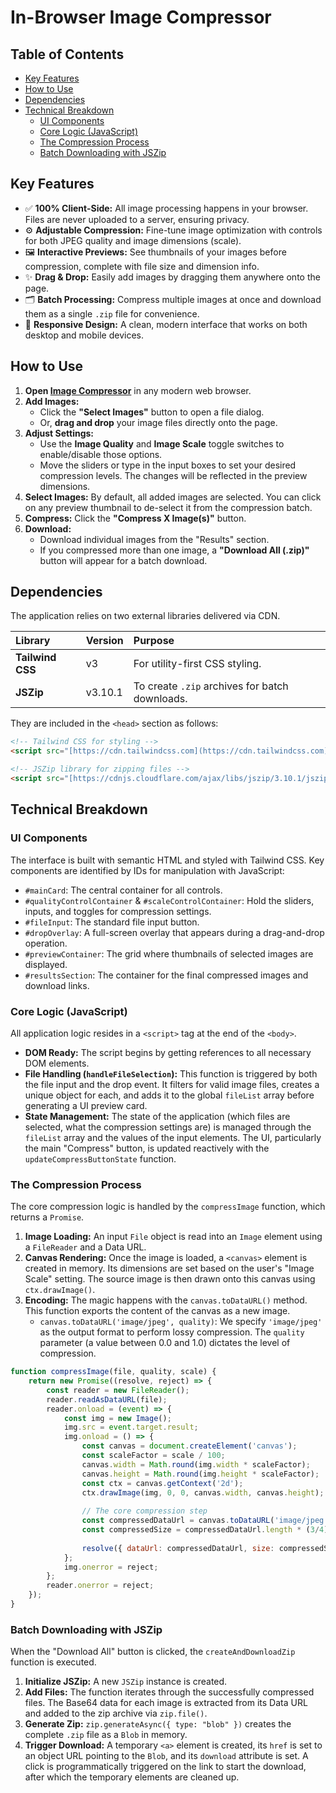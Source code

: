 # In-Browser Image Compressor

## Table of Contents

- [Key Features](#key-features)
- [How to Use](#how-to-use)
- [Dependencies](#dependencies)
- [Technical Breakdown](#technical-breakdown)
  - [UI Components](#ui-components)
  - [Core Logic (JavaScript)](#core-logic-javascript)
  - [The Compression Process](#the-compression-process)
  - [Batch Downloading with JSZip](#batch-downloading-with-jszip)

## Key Features

- ✅ **100% Client-Side:** All image processing happens in your browser. Files are never uploaded to a server, ensuring privacy.
- ⚙️ **Adjustable Compression:** Fine-tune image optimization with controls for both JPEG quality and image dimensions (scale).
- 🖼️ **Interactive Previews:** See thumbnails of your images before compression, complete with file size and dimension info.
- ✨ **Drag & Drop:** Easily add images by dragging them anywhere onto the page.
- 🗂️ **Batch Processing:** Compress multiple images at once and download them as a single `.zip` file for convenience.
- 📱 **Responsive Design:** A clean, modern interface that works on both desktop and mobile devices.

## How to Use

1.  **Open [Image Compressor](https://keanoski.github.io/img-compression-and-scaling-webapp/)** in any modern web browser.
2.  **Add Images:**
    -   Click the **"Select Images"** button to open a file dialog.
    -   Or, **drag and drop** your image files directly onto the page.
3.  **Adjust Settings:**
    -   Use the **Image Quality** and **Image Scale** toggle switches to enable/disable those options.
    -   Move the sliders or type in the input boxes to set your desired compression levels. The changes will be reflected in the preview dimensions.
4.  **Select Images:** By default, all added images are selected. You can click on any preview thumbnail to de-select it from the compression batch.
5.  **Compress:** Click the **"Compress X Image(s)"** button.
6.  **Download:**
    -   Download individual images from the "Results" section.
    -   If you compressed more than one image, a **"Download All (.zip)"** button will appear for a batch download.

## Dependencies

The application relies on two external libraries delivered via CDN.

| Library        | Version | Purpose                                        |
| :------------- | :------ | :--------------------------------------------- |
| **Tailwind CSS** | v3      | For utility-first CSS styling.                 |
| **JSZip** | v3.10.1 | To create `.zip` archives for batch downloads. |

They are included in the `<head>` section as follows:

```html
<!-- Tailwind CSS for styling -->
<script src="[https://cdn.tailwindcss.com](https://cdn.tailwindcss.com)"></script>

<!-- JSZip library for zipping files -->
<script src="[https://cdnjs.cloudflare.com/ajax/libs/jszip/3.10.1/jszip.min.js](https://cdnjs.cloudflare.com/ajax/libs/jszip/3.10.1/jszip.min.js)"></script>
````

## Technical Breakdown

### UI Components

The interface is built with semantic HTML and styled with Tailwind CSS. Key components are identified by IDs for manipulation with JavaScript:

  - `#mainCard`: The central container for all controls.
  - `#qualityControlContainer` & `#scaleControlContainer`: Hold the sliders, inputs, and toggles for compression settings.
  - `#fileInput`: The standard file input button.
  - `#dropOverlay`: A full-screen overlay that appears during a drag-and-drop operation.
  - `#previewContainer`: The grid where thumbnails of selected images are displayed.
  - `#resultsSection`: The container for the final compressed images and download links.

### Core Logic (JavaScript)

All application logic resides in a `<script>` tag at the end of the `<body>`.

  - **DOM Ready:** The script begins by getting references to all necessary DOM elements.
  - **File Handling (`handleFileSelection`):** This function is triggered by both the file input and the drop event. It filters for valid image files, creates a unique object for each, and adds it to the global `fileList` array before generating a UI preview card.
  - **State Management:** The state of the application (which files are selected, what the compression settings are) is managed through the `fileList` array and the values of the input elements. The UI, particularly the main "Compress" button, is updated reactively with the `updateCompressButtonState` function.

### The Compression Process

The core compression logic is handled by the `compressImage` function, which returns a `Promise`.

1.  **Image Loading:** An input `File` object is read into an `Image` element using a `FileReader` and a Data URL.
2.  **Canvas Rendering:** Once the image is loaded, a `<canvas>` element is created in memory. Its dimensions are set based on the user's "Image Scale" setting. The source image is then drawn onto this canvas using `ctx.drawImage()`.
3.  **Encoding:** The magic happens with the `canvas.toDataURL()` method. This function exports the content of the canvas as a new image.
      - `canvas.toDataURL('image/jpeg', quality)`: We specify `'image/jpeg'` as the output format to perform lossy compression. The `quality` parameter (a value between 0.0 and 1.0) dictates the level of compression.

<!-- end list -->

```javascript
function compressImage(file, quality, scale) {
    return new Promise((resolve, reject) => {
        const reader = new FileReader();
        reader.readAsDataURL(file);
        reader.onload = (event) => {
            const img = new Image();
            img.src = event.target.result;
            img.onload = () => {
                const canvas = document.createElement('canvas');
                const scaleFactor = scale / 100;
                canvas.width = Math.round(img.width * scaleFactor);
                canvas.height = Math.round(img.height * scaleFactor);
                const ctx = canvas.getContext('2d');
                ctx.drawImage(img, 0, 0, canvas.width, canvas.height);
                
                // The core compression step
                const compressedDataUrl = canvas.toDataURL('image/jpeg', quality);
                const compressedSize = compressedDataUrl.length * (3/4) - 2; // Estimate byte size from Base64
                
                resolve({ dataUrl: compressedDataUrl, size: compressedSize });
            };
            img.onerror = reject;
        };
        reader.onerror = reject;
    });
}
```

### Batch Downloading with JSZip

When the "Download All" button is clicked, the `createAndDownloadZip` function is executed.

1.  **Initialize JSZip:** A new `JSZip` instance is created.
2.  **Add Files:** The function iterates through the successfully compressed files. The Base64 data for each image is extracted from its Data URL and added to the zip archive via `zip.file()`.
3.  **Generate Zip:** `zip.generateAsync({ type: "blob" })` creates the complete `.zip` file as a `Blob` in memory.
4.  **Trigger Download:** A temporary `<a>` element is created, its `href` is set to an object URL pointing to the `Blob`, and its `download` attribute is set. A click is programmatically triggered on the link to start the download, after which the temporary elements are cleaned up.

<!-- end list -->
